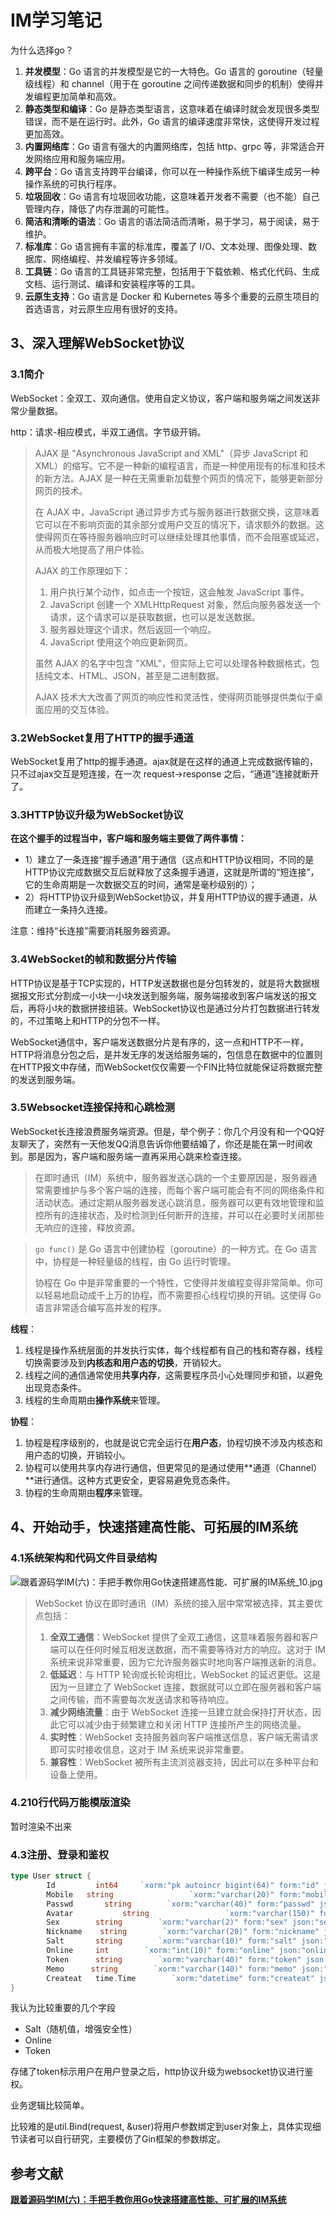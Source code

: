 # IM学习笔记

为什么选择go？

1. **并发模型**：Go 语言的并发模型是它的一大特色。Go 语言的 goroutine（轻量级线程）和 channel（用于在 goroutine 之间传递数据和同步的机制）使得并发编程更加简单和高效。
2. **静态类型和编译**：Go 是静态类型语言，这意味着在编译时就会发现很多类型错误，而不是在运行时。此外，Go 语言的编译速度非常快，这使得开发过程更加高效。
3. **内置网络库**：Go 语言有强大的内置网络库，包括 http、grpc 等，非常适合开发网络应用和服务端应用。
4. **跨平台**：Go 语言支持跨平台编译，你可以在一种操作系统下编译生成另一种操作系统的可执行程序。
5. **垃圾回收**：Go 语言有垃圾回收功能，这意味着开发者不需要（也不能）自己管理内存，降低了内存泄漏的可能性。
6. **简洁和清晰的语法**：Go 语言的语法简洁而清晰，易于学习，易于阅读，易于维护。
7. **标准库**：Go 语言拥有丰富的标准库，覆盖了 I/O、文本处理、图像处理、数据库、网络编程、并发编程等许多领域。
8. **工具链**：Go 语言的工具链非常完整，包括用于下载依赖、格式化代码、生成文档、运行测试、编译和安装程序等的工具。
9. **云原生支持**：Go 语言是 Docker 和 Kubernetes 等多个重要的云原生项目的首选语言，对云原生应用有很好的支持。

## 3、深入理解WebSocket协议

### 3.1简介

WebSocket：全双工、双向通信。使用自定义协议，客户端和服务端之间发送非常少量数据。

http：请求-相应模式，半双工通信。字节级开销。

> AJAX 是 "Asynchronous JavaScript and XML"（异步 JavaScript 和 XML）的缩写。它不是一种新的编程语言，而是一种使用现有的标准和技术的新方法。AJAX 是一种在无需重新加载整个网页的情况下，能够更新部分网页的技术。
>
> 在 AJAX 中，JavaScript 通过异步方式与服务器进行数据交换，这意味着它可以在不影响页面的其余部分或用户交互的情况下，请求额外的数据。这使得网页在等待服务器响应时可以继续处理其他事情，而不会阻塞或延迟，从而极大地提高了用户体验。
>
> AJAX 的工作原理如下：
>
> 1. 用户执行某个动作，如点击一个按钮，这会触发 JavaScript 事件。
> 2. JavaScript 创建一个 XMLHttpRequest 对象，然后向服务器发送一个请求，这个请求可以是获取数据，也可以是发送数据。
> 3. 服务器处理这个请求，然后返回一个响应。
> 4. JavaScript 使用这个响应更新网页。
>
> 虽然 AJAX 的名字中包含 "XML"，但实际上它可以处理各种数据格式，包括纯文本、HTML、JSON，甚至是二进制数据。
>
> AJAX 技术大大改善了网页的响应性和灵活性，使得网页能够提供类似于桌面应用的交互体验。

### 3.2WebSocket复用了HTTP的握手通道

WebSocket复用了http的握手通道。ajax就是在这样的通道上完成数据传输的，只不过ajax交互是短连接，在一次 request->response 之后，“通道”连接就断开了。

### 3.3HTTP协议升级为WebSocket协议

**在这个握手的过程当中，客户端和服务端主要做了两件事情：**

- 1）建立了一条连接“握手通道”用于通信（这点和HTTP协议相同，不同的是HTTP协议完成数据交互后就释放了这条握手通道，这就是所谓的“短连接”，它的生命周期是一次数据交互的时间，通常是毫秒级别的）；
- 2）将HTTP协议升级到WebSocket协议，并复用HTTP协议的握手通道，从而建立一条持久连接。

注意：维持“长连接”需要消耗服务器资源。

### 3.4WebSocket的帧和数据分片传输

HTTP协议是基于TCP实现的，HTTP发送数据也是分包转发的，就是将大数据根据报文形式分割成一小块一小块发送到服务端，服务端接收到客户端发送的报文后，再将小块的数据拼接组装。WebSocket协议也是通过分片打包数据进行转发的，不过策略上和HTTP的分包不一样。

WebSocket通信中，客户端发送数据分片是有序的，这一点和HTTP不一样，HTTP将消息分包之后，是并发无序的发送给服务端的，包信息在数据中的位置则在HTTP报文中存储，而WebSocket仅仅需要一个FIN比特位就能保证将数据完整的发送到服务端。

### 3.5Websocket连接保持和心跳检测

WebSocket长连接浪费服务端资源。但是，举个例子：你几个月没有和一个QQ好友聊天了，突然有一天他发QQ消息告诉你他要结婚了，你还是能在第一时间收到。那是因为，客户端和服务端一直再采用心跳来检查连接。

>在即时通讯（IM）系统中，服务器发送心跳的一个主要原因是，服务器通常需要维护与多个客户端的连接，而每个客户端可能会有不同的网络条件和活动状态。通过定期从服务器发送心跳消息，服务器可以更有效地管理和监控所有的连接状态，及时检测到任何断开的连接，并可以在必要时关闭那些无响应的连接，释放资源。

>`go func()` 是 Go 语言中创建协程（goroutine）的一种方式。在 Go 语言中，协程是一种轻量级的线程，由 Go 运行时管理。
>
>协程在 Go 中是非常重要的一个特性，它使得并发编程变得非常简单。你可以轻易地启动成千上万的协程，而不需要担心线程切换的开销。这使得 Go 语言非常适合编写高并发的程序。

**线程**：

1. 线程是操作系统层面的并发执行实体，每个线程都有自己的栈和寄存器，线程切换需要涉及到**内核态和用户态的切换**，开销较大。
2. 线程之间的通信通常使用**共享内存**，这需要程序员小心处理同步和锁，以避免出现竞态条件。
3. 线程的生命周期由**操作系统**来管理。

**协程**：

1. 协程是程序级别的，也就是说它完全运行在**用户态**，协程切换不涉及内核态和用户态的切换，开销较小。
2. 协程可以使用共享内存进行通信，但更常见的是通过使用**通道（Channel）**进行通信。这种方式更安全，更容易避免竞态条件。
3. 协程的生命周期由**程序**来管理。

## 4、开始动手，快速搭建高性能、可拓展的IM系统

### 4.1系统架构和代码文件目录结构

![跟着源码学IM(六)：手把手教你用Go快速搭建高性能、可扩展的IM系统_10.jpg](http://www.52im.net/data/attachment/forum/202004/26/143945a1vvlldxb3vv3z03.jpg)

> WebSocket 协议在即时通讯（IM）系统的接入层中常常被选择，其主要优点包括：
>
> 1. **全双工通信**：WebSocket 提供了全双工通信，这意味着服务器和客户端可以在任何时候互相发送数据，而不需要等待对方的响应。这对于 IM 系统来说非常重要，因为它允许服务器实时地向客户端推送新的消息。
> 2. **低延迟**：与 HTTP 轮询或长轮询相比，WebSocket 的延迟更低。这是因为一旦建立了 WebSocket 连接，数据就可以立即在服务器和客户端之间传输，而不需要每次发送请求和等待响应。
> 3. **减少网络流量**：由于 WebSocket 连接一旦建立就会保持打开状态，因此它可以减少由于频繁建立和关闭 HTTP 连接所产生的网络流量。
> 4. **实时性**：WebSocket 支持服务器向客户端推送信息，客户端无需请求即可实时接收信息，这对于 IM 系统来说非常重要。
> 5. **兼容性**：WebSocket 被所有主流浏览器支持，因此可以在多种平台和设备上使用。

### 4.210行代码万能模版渲染

暂时渲染不出来

### 4.3注册、登录和鉴权

```go
type User struct {
        Id         int64     `xorm:"pk autoincr bigint(64)" form:"id" json:"id"`
        Mobile   string                 `xorm:"varchar(20)" form:"mobile" json:"mobile"`
        Passwd       string        `xorm:"varchar(40)" form:"passwd" json:"-"`   // 用户密码 md5(passwd + salt)
        Avatar           string                 `xorm:"varchar(150)" form:"avatar" json:"avatar"`
        Sex        string        `xorm:"varchar(2)" form:"sex" json:"sex"`
        Nickname    string        `xorm:"varchar(20)" form:"nickname" json:"nickname"`
        Salt       string        `xorm:"varchar(10)" form:"salt" json:"-"`
        Online     int        `xorm:"int(10)" form:"online" json:"online"`   //是否在线
        Token      string        `xorm:"varchar(40)" form:"token" json:"token"`   //用户鉴权
        Memo      string        `xorm:"varchar(140)" form:"memo" json:"memo"`
        Createat   time.Time        `xorm:"datetime" form:"createat" json:"createat"`   //创建时间, 统计用户增量时使用
}
```

我认为比较重要的几个字段

- Salt（随机值，增强安全性）
- Online
- Token

存储了token标示用户在用户登录之后，http协议升级为websocket协议进行鉴权。

业务逻辑比较简单。

比较难的是util.Bind(request, &user)将用户参数绑定到user对象上，具体实现细节读者可以自行研究，主要模仿了Gin框架的参数绑定。

## 参考文献

[**跟着源码学IM(六)：手把手教你用Go快速搭建高性能、可扩展的IM系统**](http://www.52im.net/thread-2988-1-1.html)

